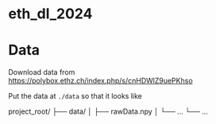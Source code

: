 # eth_dl_2024

# Data 

Download data from https://polybox.ethz.ch/index.php/s/cnHDWlZ9uePKhso

Put the data at `./data` so that it looks like

project_root/
├── data/
│   ├── rawData.npy
│   └── ...
└── ...